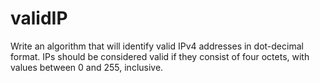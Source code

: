 # validIP

Write an algorithm that will identify valid IPv4 addresses in dot-decimal format. IPs should be considered valid if they consist of four octets, with values between 0 and 255, inclusive.
